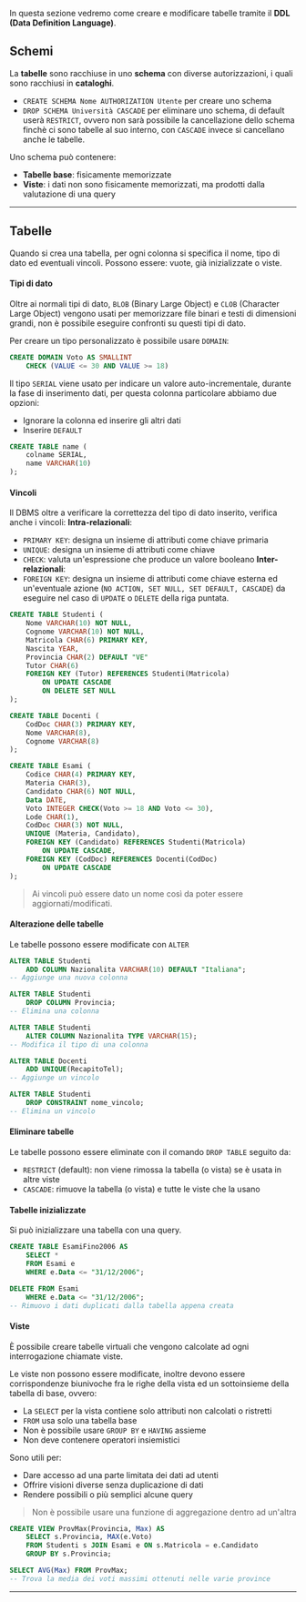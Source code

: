In questa sezione vedremo come creare e modificare tabelle tramite il **DDL (Data Definition Language)**.

## Schemi
La **tabelle** sono racchiuse in uno **schema** con diverse autorizzazioni, i quali sono racchiusi in **cataloghi**.
- `CREATE SCHEMA Nome AUTHORIZATION Utente` per creare uno schema
- `DROP SCHEMA Università CASCADE` per eliminare uno schema, di default userà `RESTRICT`, ovvero non sarà possibile la cancellazione dello schema finchè ci sono tabelle al suo interno, con `CASCADE` invece si cancellano anche le tabelle.

Uno schema può contenere:
- **Tabelle base**: fisicamente memorizzate
- **Viste**: i dati non sono fisicamente memorizzati, ma prodotti dalla valutazione di una query

---
## Tabelle
Quando si crea una tabella, per ogni colonna si specifica il nome, tipo di dato ed eventuali vincoli.
Possono essere: vuote, già inizializzate o viste.

#### Tipi di dato
Oltre ai normali tipi di dato, `BLOB` (Binary Large Object) e `CLOB` (Character Large Object) vengono usati per memorizzare file binari e testi di dimensioni grandi, non è possibile eseguire confronti su questi tipi di dato.

Per creare un tipo personalizzato è possibile usare `DOMAIN`:
```sql
CREATE DOMAIN Voto AS SMALLINT
	CHECK (VALUE <= 30 AND VALUE >= 18)
```

Il tipo `SERIAL` viene usato per indicare un valore auto-incrementale, durante la fase di inserimento dati, per questa colonna particolare abbiamo due opzioni:
- Ignorare la colonna ed inserire gli altri dati
- Inserire `DEFAULT`
```sql
CREATE TABLE name (
	colname SERIAL,
	name VARCHAR(10)
);
```
#### Vincoli
Il DBMS oltre a verificare la correttezza del tipo di dato inserito, verifica anche i vincoli:
**Intra-relazionali**:
- `PRIMARY KEY`: designa un insieme di attributi come chiave primaria
- `UNIQUE`: designa un insieme di attributi come chiave
- `CHECK`: valuta un'espressione che produce un valore booleano
**Inter-relazionali**:
- `FOREIGN KEY`: designa un insieme di attributi come chiave esterna ed un'eventuale azione (`NO ACTION, SET NULL, SET DEFAULT, CASCADE`) da eseguire nel caso di `UPDATE` o `DELETE` della riga puntata.

```sql
CREATE TABLE Studenti (
	Nome VARCHAR(10) NOT NULL,
	Cognome VARCHAR(10) NOT NULL,
	Matricola CHAR(6) PRIMARY KEY,
	Nascita YEAR,
	Provincia CHAR(2) DEFAULT "VE"
	Tutor CHAR(6)
	FOREIGN KEY (Tutor) REFERENCES Studenti(Matricola)
		ON UPDATE CASCADE
		ON DELETE SET NULL
);

CREATE TABLE Docenti (
	CodDoc CHAR(3) PRIMARY KEY,
	Nome VARCHAR(8),
	Cognome VARCHAR(8)
);

CREATE TABLE Esami (
	Codice CHAR(4) PRIMARY KEY,
	Materia CHAR(3),
	Candidato CHAR(6) NOT NULL,
	Data DATE,
	Voto INTEGER CHECK(Voto >= 18 AND Voto <= 30),
	Lode CHAR(1),
	CodDoc CHAR(3) NOT NULL,
	UNIQUE (Materia, Candidato),
	FOREIGN KEY (Candidato) REFERENCES Studenti(Matricola)
		ON UPDATE CASCADE,
	FOREIGN KEY (CodDoc) REFERENCES Docenti(CodDoc)
		ON UPDATE CASCADE
);
```

>Ai vincoli può essere dato un nome così da poter essere aggiornati/modificati.

#### Alterazione delle tabelle
Le tabelle possono essere modificate con `ALTER`
```sql
ALTER TABLE Studenti
	ADD COLUMN Nazionalita VARCHAR(10) DEFAULT "Italiana";
-- Aggiunge una nuova colonna

ALTER TABLE Studenti
	DROP COLUMN Provincia;
-- Elimina una colonna

ALTER TABLE Studenti
	ALTER COLUMN Nazionalita TYPE VARCHAR(15);
-- Modifica il tipo di una colonna

ALTER TABLE Docenti
	ADD UNIQUE(RecapitoTel);
-- Aggiunge un vincolo

ALTER TABLE Studenti
	DROP CONSTRAINT nome_vincolo;
-- Elimina un vincolo
```

#### Eliminare tabelle
Le tabelle possono essere eliminate con il comando `DROP TABLE` seguito da:
- `RESTRICT` (default): non viene rimossa la tabella (o vista) se è usata in altre viste
- `CASCADE`: rimuove la tabella (o vista) e tutte le viste che la usano

#### Tabelle inizializzate
Si può inizializzare una tabella con una query.
```sql
CREATE TABLE EsamiFino2006 AS
	SELECT *
	FROM Esami e
	WHERE e.Data <= "31/12/2006";

DELETE FROM Esami
	WHERE e.Data <= "31/12/2006";
-- Rimuovo i dati duplicati dalla tabella appena creata
```

#### Viste
È possibile creare tabelle virtuali che vengono calcolate ad ogni interrogazione chiamate viste.

Le viste non possono essere modificate, inoltre devono essere corrispondenze biunivoche fra le righe della vista ed un sottoinsieme della tabella di base, ovvero:
- La `SELECT` per la vista contiene solo attributi non calcolati o ristretti
- `FROM` usa solo una tabella base
- Non è possibile usare `GROUP BY` e `HAVING` assieme
- Non deve contenere operatori insiemistici

Sono utili per:
- Dare accesso ad una parte limitata dei dati ad utenti
- Offrire visioni diverse senza duplicazione di dati 
- Rendere possibili o più semplici alcune query
>Non è possibile usare una funzione di aggregazione dentro ad un'altra


```sql
CREATE VIEW ProvMax(Provincia, Max) AS
	SELECT s.Provincia, MAX(e.Voto)
	FROM Studenti s JOIN Esami e ON s.Matricola = e.Candidato
	GROUP BY s.Provincia;

SELECT AVG(Max) FROM ProvMax;
-- Trova la media dei voti massimi ottenuti nelle varie province
```

---
